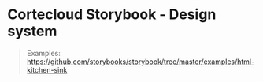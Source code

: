 # Cortecloud Storybook - Design system
> Examples: https://github.com/storybooks/storybook/tree/master/examples/html-kitchen-sink
